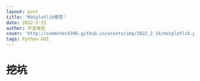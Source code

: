 ```yaml
---
layout: post
title: 'Matplotlib便签'
date: 2022-2-15
author: 不显电性
cover: 'http://commcheck396.github.io/assets/img/2022_2_14/matplotlib.png'
tags: Python GUI
---
```

# ~~挖坑~~